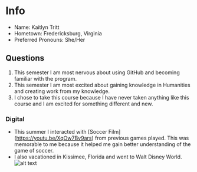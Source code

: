 # Info
* Name: Kaitlyn Tritt
* Hometown: Fredericksburg, Virginia
* Preferred Pronouns: She/Her

## Questions
1. This semester I am most nervous about using GitHub and becoming familiar with the program.
2. This semester I am most excited about gaining knowledge in Humanities and creating work from my knowledge. 
3. I chose to take this course because I have never taken anything like this course and I am excited for something different and new. 

### Digital 
* This summer I interacted with [Soccer Film] (https://youtu.be/XqOw7Bv9ars)  from previous games played. This was memorable to me because it helped me gain better understanding of the game of soccer.
* I also vacationed in Kissimee, Florida and went to Walt Disney World. ![alt text](https://static.parade.com/wp-content/uploads/2017/06/Disney-World-Cinderella-Castle-FTR.jpg "Walt Disney World")
